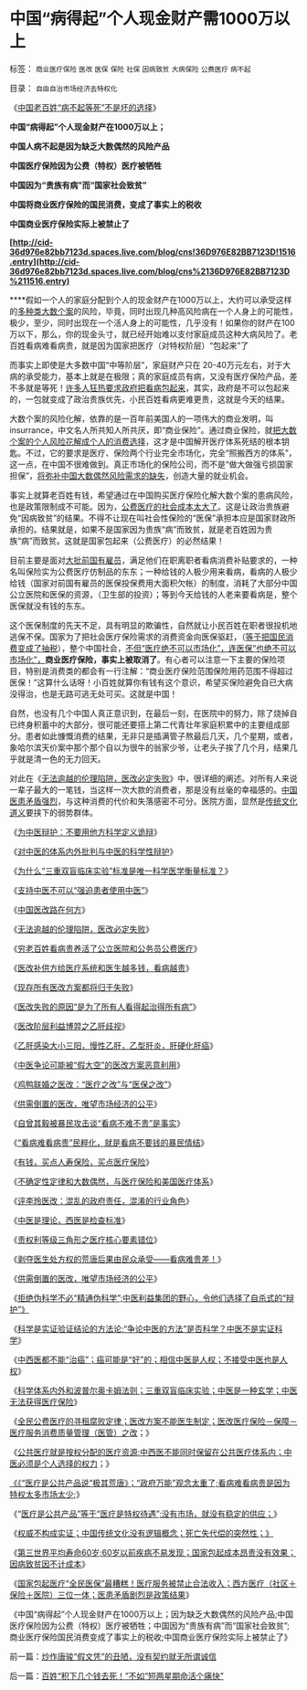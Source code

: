 # 中国“病得起”个人现金财产需1000万以上

标签： `商业医疗保险` `医改` `医保` `保险` `社保` `因病致贫` `大病保险` `公费医疗` `病不起` 

目录： `自由自治市场经济去特权化`

《[中国老百姓“病不起等死”不是坏的选择](http://cnyigai.blogspot.com/2009/04/blog-post_3297.html)》

**中国“病得起”个人现金财产在1000万以上；**

**中国人病不起是因为缺乏大数偶然的风险产品**

**中国医疗保险因为公费（特权）医疗被牺牲**

**中国因为“贵族有病”而“国家社会致贫”**

**中国将商业医疗保险的国民消费，变成了事实上的税收**

**中国商业医疗保险实际上被禁止了**

**[http://cid-36d976e82bb7123d.spaces.live.com/blog/cns!36D976E82BB7123D!1516.entry](http://cid-36d976e82bb7123d.spaces.live.com/blog/cns%2136D976E82BB7123D%211516.entry)**

****假如一个人的家庭分配到个人的现金财产在1000万以上，大约可以承受这样的[多种类大数个案](../../../2009/4/4/“不确定性定律公式”广泛适用于社会经济政治生活.md)的风险，毕竟，同时出现几种高风险病在一个人身上的可能性，极少，至少，同时出现在一个活人身上的可能性，几乎没有！如果你的财产在100万以下，那么，你的现金头寸，就已经开始难以支付家庭成员这种大病风险了。老百姓看病难看病贵，就是因为国家把医疗（对特权阶层）“包起来”了

而事实上即使是大多数中国“中等阶层”，家庭财产只在
20-40万元左右，对于大病的承受能力，基本上就是在极限；真的家庭成员有病，又没有医疗保险产品，差不多就是等死！[许多人狂热要求政府把看病包起来](../../../2010/7/12/“医疗是公共产品”等于“医疗是特权待遇”.md)，其实，政府是不可以包起来的，一包就变成了政治贵族优先，小民百姓看病更难更贵，这就是今天的结果。



大数个案的风险化解，依靠的是一百年前美国人的一项伟大的商业发明，叫insurrance，中文名人所共知人所共厌，即“商业保险”。通过商业保险，就[把大数个案的个人风险花解成个人的消费选择](../../../2007/10/21/“生命无价”？难以逾越的医疗伦理陷阱.md)，这才是中国解开医疗体系死结的根本钥匙。不过，它的要求是医疗、保险两个行业完全市场化，完全“照搬西方的体系”，这一点，在中国不很难做到。真正市场化的保险公司，而不是“做大做强亏损国家担保”，[将弥补中国大数偶然风险需求的缺失](../../../2009/11/10/中国社会的交易成本和不确定性成本.md)，创造大量的就业机会。

事实上就算老百姓有钱，希望通过在中国购买医疗保险化解大数个案的患病风险，也是政策限制成不可能。因为，[公费医疗的社会成本太大了](../../../2010/7/12/医改方案不应由医生制定；医改不是医疗专业.md)。这是让政治贵族避免“因病致贫”的结果。不得不让现在叫社会性保险的“医保”承担本应是国家财政所承担的。结果就是，如果不是国家因为贵族“病”而致贫，就是老百姓因为贵族“病”而致贫。这就是国家包起来（公费医疗）的必然结果！

目前主要是面对[大批前国有雇员](../../../2009/7/30/身享特权不感恩来不知福.md)，满足他们在职离职者看病消费补贴要求的，一种名叫保险实为公费医疗仿制品的东东；一种给钱的人极少用来看病，看病的人极少给钱（国家对前国有雇员的医保投保费用大面积欠帐）的制度，消耗了大部分中国公立医院和医保的资源，（卫生部的投资）；等到今天给钱的人老来要看病是，整个医保就没有钱的东东。

这个医保制度的先天不足，具有明显的欺骗性，自然就让小民百姓在职者很投机地逃保不保。国家为了把社会医疗保险需求的消费资金向医保驱赶，（[等于把国民消费变成了抽税](../../../2010/7/4/民主就是把消费权归还国民.md)），整个中国社会，[不但“医疗绝不可以市场化”，连医保“也绝不可以市场化”，](../../../2009/2/1/市场自动满足人权自主的有能力的交换需求.md)**商业医疗保险，事实上被取消了**。有心者可以注意一下主要的保险项目，特别是消费类的都会有一行注解：“商业医疗保险范围保险用药范围不得超过医保！”这算什么话呀！小百姓就算你有钱有这个意识，希望买保险避免自已大病没得治，也是无路可逃无处可买。这就是中国！

自然，也没有几个中国人真正意识到，在最后一刻，在医院中的努力，除了烧掉自已终身积蓄中的大部分，很可能还要搭上第二代青壮年家庭积累中的主要组成部分。患者如此慷慨消费的结果，无非只是插满管子熬最后几天，几个星期，或者，象哈尔滨天价案中那个那个自以为很牛的翁家少爷，让老头子挨了几个月，结果几乎就是清一色的无力回天。

对此在《[无法逾越的伦理陷阱，医改必定失败](../../../2007/10/21/“生命无价”？难以逾越的医疗伦理陷阱.md)》中，很详细的阐述。对所有人来说一辈子最大的一笔钱，当这样一次大款的消费者，那是没有丝毫的幸福感的。[中国医患矛盾强烈](../../../2008/2/24/自曾其毅被暴民攻击谈“看病不难不贵”是事实.md)，与这种消费的代价和失落感密不可分。医院方面，显然是[传统文化道义](../../../2008/7/29/个人主义思想被阉割更多来自民间“传统文化”.md)要挟下的弱势群体。

《[为中医辩护：不要用他方科学定义诡辩](http://pubworkss.blogspot.com/2009/03/blog-post_9150.html)》

《[对中医的体系内外批判与中医的科学性辩护](http://pubworkss.blogspot.com/2009/03/blog-post_5986.html)》

《[为什么“三重双盲临床实验”标准是唯一科学医学衡量标准？](http://pubworkss.blogspot.com/2009/04/blog-post_5808.html)》

《[支持中医不可以“强迫患者使用中医”](http://pubworkss.blogspot.com/2009/03/blog-post_5497.html)》

《[中国医改路在何方](../../../2007/9/8/市场化是中国医改的唯一出路;医改路在何方.md)》

《[无法逾越的伦理陷阱，医改必定失败](../../../2007/10/21/“生命无价”？难以逾越的医疗伦理陷阱.md)》

《[穷老百姓看病贵养活了公立医院和公务员公费医疗](../../../2008/1/1/穷老百姓看病贵养活了公立医院和公务员公费医疗.md)》

《[医改补供方给医疗系统和医生越多钱，看病越贵](../../../2008/2/29/医改国家包干越多老百姓看病越贵.md)》

《[现存所有医改方案都将归于失败](../../../2008/3/23/现存所有医改方案都将损害老百姓的利益，都将失败.md)》

《[医改失败的原因“是为了所有人看得起治得所有病”](../../../2008/3/29/医改谎言“所有人看得起治得所有病”.md)》

《[医改阶层利益博羿之乙肝歧视](../../../2008/4/21/医改阶层利益博羿之乙肝和乙肝歧视.md)》

《[乙肝感染大小三阳，慢性乙肝，乙型肝炎，肝硬化肝癌](../../../2008/5/14/乙肝感染大小三阳，慢性乙肝，乙型肝炎，肝硬化肝癌.md)》

《[中医争论可能被“假大空”的医改方案恶意利用](../../../2008/10/19/避免行政干预强行推销中医作为医疗保障.md)》

《[鸡鸭联婚之医改：“医疗之改”与“医保之改”](../../../2009/1/27/荒唐的医疗公共产品说：“医疗之改”与“医保之改”.md)》

《[供需倒置的医改，唯望市场经济的公平](../../../2009/1/31/供需倒置的医改，唯望市场经济的公平.md)》

《[自曾其毅被暴民攻击谈“看病不难不贵”是事实](../../../2008/2/24/自曾其毅被暴民攻击谈“看病不难不贵”是事实.md)》

《[“看病难看病贵”民粹化，就是看病不要钱的暴民情结](../../../2008/2/24/欲壑难填：人或会穷，不是施暴发泄的合法理由.md)》

《[有钱，买点人寿保险，买点医疗保险](../../../2007/9/23/有钱，给自已，给家庭买点保险.md)》

《[不确定性定律和大数偶然，与医疗保险和美国医疗体系](../../../2009/4/4/“不确定性定律公式”广泛适用于社会经济政治生活.md)》

《[评李玲医改：混乱的政府责任，混淆的行业角色](../../../2007/11/24/评李玲医改：混乱的政府责任，混淆的行业角色.md)》

《[中医是理论，西医是检查标准](../../../2009/1/31/供需倒置的医改，唯望市场经济的公平.md)》

《[责权利等级三角形之医疗核心要素错位](../../../2009/5/26/责权利等边三角形之医疗核心要素错位.md)》

《[剥夺医生处方权的荒唐后果由民众承受——看病难贵差！](../../../2009/5/30/剥夺医生处方权的荒唐后果由民众承受——看病难贵差！.md)》

《[供需倒置的医改，唯望市场经济的公平](../../../2009/1/31/供需倒置的医改，唯望市场经济的公平.md)》

《[拒绝伪科学不必“精通伪科学”;中医利益集团的野心，令他们选择了自杀式的“辩护”》](../../../2010/7/11/拒绝伪科学不必“精通伪科学”；中医关乎病人的选择权.md)

《[科学是实证验证结论的方法论;“争论中医的方法”是否科学？中医不是实证科学](../../../2010/7/11/中医不是实证科学.md)》

《[中西医都不能“治癌”；癌可能是“好”的；相信中医是人权；不接受中医也是人权](../../../2010/7/11/癌症未必是魔；中西医都不能“治癌”.md)》

《[科学体系内外和波普尔奥卡姆法则；三重双盲临床实验；中医是一种玄学；中医无法获得医疗保险](../../../2010/7/12/中医是玄学；双盲统计是医疗保险的依据.md)》

《[全民公费医疗的寻租腐败定律；医改方案不能医生制定；医改医疗保险－保障－医疗服务消费质量管理（医管）之改](../../../2010/7/12/医改方案不应由医生制定；医改不是医疗专业.md)；》

《[公共医疗就是按权分配的医疗资源;中西医不能同时保留在公共医疗体系内；中医必须是个人选择的权力](../../../2010/7/12/公共医疗就是特权医疗，请把就医选择权归还病人.md)；》

[《《“医疗是公共产品说”极其荒唐》；“政府万能”观念太重了;看病难看病贵是因为特权太多市场太少](../../../2010/7/12/“医疗是公共产品说”极其荒唐；医疗不是公共产品.md);》

《“[医疗是公共产品”等于“医疗是特权待遇”;没有市场，就没有稳定的供应；](../../../2010/7/12/“医疗是公共产品”等于“医疗是特权待遇”.md)》

《[权威不构成实证；中国传统文化没有逻辑概念；死亡失代偿的突然性；》](../../../2010/7/13/死亡的到来不知不觉.md)

《[第三世界平均寿命60岁;60岁以前疾病不易发现；国家包起成本昂贵没有效果；因病致贫因不计成本](../../../2010/7/13/因病致贫因医疗索取不计成本.md)》

《[国家包起医疗“全民医保”最糟糕！医疗服务被禁止合法收入；西方医疗（社区＋保险＋医院）三位一体；医患矛盾剧烈是政策结果](../../../2010/7/13/医疗被黑暗！西方医疗（社区＋保险＋医院）；医患矛盾.md)》

《中国“病得起”个人现金财产在1000万以上；因为缺乏大数偶然的风险产品;中国医疗保险因为公费（特权）医疗被牺牲；中国因为“贵族有病”而“国家社会致贫”;商业医疗保险国民消费变成了事实上的税收;中国商业医疗保险实际上被禁止了》

前一篇：[炒作唐骏“假文凭”的丑陋，没有契约就无所谓诚信](../../../2010/7/13/炒作唐骏“假文凭”的丑陋，没有契约就无所谓诚信.md)

后一篇：[百姓“积下几个钱去死！”不如“短两星期命活个痛快”](../../../2010/7/13/百姓“积下几个钱去死！”不如“短两星期命活个痛快”.md)